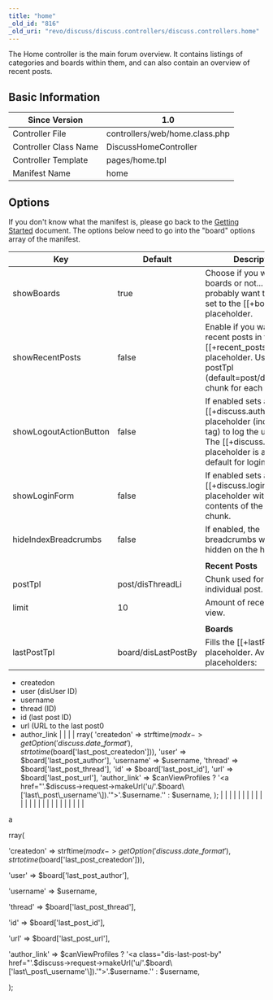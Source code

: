 ```yaml
---
title: "home"
_old_id: "816"
_old_uri: "revo/discuss/discuss.controllers/discuss.controllers.home"
---
```


The Home controller is the main forum overview. It contains listings of categories and boards within them, and can also contain an overview of recent posts.

## Basic Information

| Since Version         | 1.0                            |
| --------------------- | ------------------------------ |
| Controller File       | controllers/web/home.class.php |
| Controller Class Name | DiscussHomeController          |
| Controller Template   | pages/home.tpl                 |
| Manifest Name         | home                           |

## Options

If you don't know what the manifest is, please go back to the [Getting Started](/extras/discuss/discuss.getting-started "Discuss.Getting Started") document. The options below need to go into the "board" options array of the manifest.

| Key                    | Default             | Description                                                                                                                                                                   |
| ---------------------- | ------------------- | ----------------------------------------------------------------------------------------------------------------------------------------------------------------------------- |
| showBoards             | true                | Choose if you want to see boards or not... you'll probably want this :) Gets set to the \[\[+boards\]\] placeholder.                                                          |
| showRecentPosts        | false               | Enable if you want to get recent posts in the \[\[+recent\_posts\]\] placeholder. Uses the postTpl (default=post/disThreadLi) chunk for each post.                            |
| showLogoutActionButton | false               | If enabled sets a \[\[+discuss.authLink\]\] placeholder (including <a> tag) to log the user out. The \[\[+discuss.authLink\]\] placeholder is available by default for login. |
| showLoginForm          | false               | If enabled sets a \[\[+discuss.loginForm\]\] placeholder with the contents of the dislogin chunk.                                                                             |
| hideIndexBreadcrumbs   | false               | If enabled, the breadcrumbs will be hidden on the homepage.                                                                                                                   |
|                        |                     |                                                                                                                                                                               |
|                        |                     | **Recent Posts**                                                                                                                                                              |
| postTpl                | post/disThreadLi    | Chunk used for each individual post.                                                                                                                                          |
| limit                  | 10                  | Amount of recent posts to view.                                                                                                                                               |
|                        |                     |                                                                                                                                                                               |
|                        |                     | **Boards**                                                                                                                                                                    |
| lastPostTpl            | board/disLastPostBy | Fills the \[\[+lastPost\]\] placeholder. Available placeholders:                                                                                                              |
- createdon 
- user (disUser ID) 
- username 
- thread (ID) 
- id (last post ID) 
- url (URL to the last post0 
- author\_link |
|  |  | rray( 
 'createdon' => strftime($modx->getOption('discuss.date\_format'),strtotime($board\['last\_post\_createdon'\])), 
 'user' => $board\['last\_post\_author'\], 
 'username' => $username, 
 'thread' => $board\['last\_post\_thread'\], 
 'id' => $board\['last\_post\_id'\], 
 'url' => $board\['last\_post\_url'\], 
 'author\_link' => $canViewProfiles ? '<a href="'.$discuss->request->makeUrl('u/'.$board\['last\_post\_username'\]).'">'.$username.'</a>' : $username, 
 ); |
|  |  |  |
|  |  |  |
|  |  |  |
|  |  |  |
|  |  |  |
|  |  |  |

a

rray(

 'createdon' => strftime($modx->getOption('discuss.date\_format'),strtotime($board\['last\_post\_createdon'\])),

 'user' => $board\['last\_post\_author'\],

 'username' => $username,

 'thread' => $board\['last\_post\_thread'\],

 'id' => $board\['last\_post\_id'\],

 'url' => $board\['last\_post\_url'\],

 'author\_link' => $canViewProfiles ? '<a class="dis-last-post-by" href="'.$discuss->request->makeUrl('u/'.$board\['last\_post\_username'\]).'">'.$username.'</a>' : $username,

 );